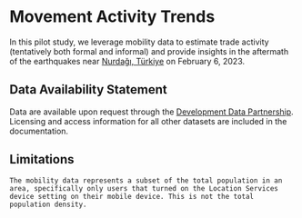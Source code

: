 # Movement Activity Trends

In this pilot study, we leverage mobility data to estimate trade activity (tentatively both formal and informal) and provide insights in the aftermath of the earthquakes near [Nurdağı, Türkiye](https://www.usgs.gov/news/featured-story/m78-and-m75-kahramanmaras-earthquake-sequence-near-nurdagi-turkey-turkiye) on February 6, 2023.

## Data Availability Statement

Data are available upon request through the [Development Data Partnership](https://datapartnership.org). Licensing and access information for all other datasets are included in the documentation.

## Limitations

```{caution}
The mobility data represents a subset of the total population in an area, specifically only users that turned on the Location Services device setting on their mobile device. This is not the total population density.
```
